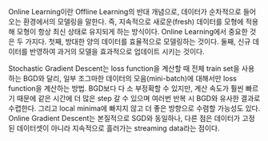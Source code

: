 Online Learning이란 Offline Learning의 반대 개념으로, 데이터가 순차적으로 들어오는 환경에서의 모델링을 말한다. 즉, 지속적으로 새로운(fresh) 데이터를 모형에 적용해 모형이 항상 최신 상태로 유지되게 하는 방식이다. Online Learning에서 중요한 것은 두 가지다. 첫째, 방대한 양의 데이터를 효율적으로 모델링하는 것이다. 둘째, 신규 데이터를 반영하여 과거의 모델을 효과적으로 업데이트 시키는 것이다. 

Stochastic Gradient Descent는 loss function을 계산할 때 전체 train set을 사용하는 BGD와 달리, 일부 조그마한 데이터의 모음(mini-batch)에 대해서만 loss function을 계산하는 방법. BGD보다 다 소 부정확할 수 있지만, 계산 속도가 훨씬 빠르기 때문에 같은 시간에 더 많은 step 갈 수 있으며 여러번 반복 시 BGD와 유사한 결과로 수렵한다. 그리고 local minima에 빠지지 않고 더 좋은 방향으로 수렴할 가능성도 있다. Online Gradient Descent는 본질적으로 SGD와 동일하나, 다른 점은 데이터가 고정된 데이터셋이 아니라 지속적으로 흘러가는 streaming data라는 점이다.

